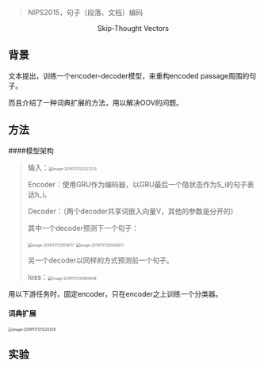 > NIPS2015，句子（段落、文档）编码

<center>Skip-Thought Vectors</center>

## 背景

文本提出，训练一个encoder-decoder模型，来重构encoded passage周围的句子。

而且介绍了一种词典扩展的方法，用以解决OOV的问题。



## 方法

####模型架构

> 输入：<img src="/Users/caiyinqiong/Library/Application Support/typora-user-images/image-20191117120327225.png" alt="image-20191117120327225" style="zoom:50%;" />
>
> Encoder：使用GRU作为编码器，以GRU最后一个隐状态作为S_i的句子表达h_i。
>
> Decoder：（两个decoder共享词嵌入向量V，其他的参数是分开的）
>
> 其中一个decoder预测下一个句子：
>
> <img src="/Users/caiyinqiong/Library/Application Support/typora-user-images/image-20191117120519717.png" alt="image-20191117120519717" style="zoom:50%;" />
>
> <img src="/Users/caiyinqiong/Library/Application Support/typora-user-images/image-20191117120540677.png" alt="image-20191117120540677" style="zoom:50%;" />
>
> 另一个decoder以同样的方式预测前一个句子。
>
> loss：<img src="/Users/caiyinqiong/Library/Application Support/typora-user-images/image-20191117120900848.png" alt="image-20191117120900848" style="zoom:50%;" />

用以下游任务时，固定encoder，只在encoder之上训练一个分类器。



#### 词典扩展

<img src="/Users/caiyinqiong/Library/Application Support/typora-user-images/image-20191117121224329.png" alt="image-20191117121224329" style="zoom:50%;" />





## 实验





